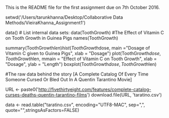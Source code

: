 This is the README file for the first assignment due on 7th October 2016. 

setwd('/Users/tarunkhanna/Desktop/Collaborative Data Methods/VieiraKhanna_Assignment1')

data() # List internal data sets:
data(ToothGrowth) #The Effect of Vitamin C on Tooth Growth in Guinea Pigs
names(ToothGrowth)

summary(ToothGrowth$len)
hist(ToothGrowth$dose, main ="Dosage of Vitamin C given to Guinea Pigs", xlab = "Dosage")
plot(ToothGrowth$dose, ToothGrowth$len, mmain = "Effect of Vitamin C on Tooth Growth", 
     xlab = "Dosage", ylab = "Length")
boxplot(ToothGrowth$dose, ToothGrowth$len)

#The raw data behind the story [A Complete Catalog Of Every Time Someone Cursed Or Bled Out In A Quentin Tarantino Movie]

URL <- paste0('http://fivethirtyeight.com/features/complete-catalog-curses-deaths-quentin-tarantino-films')
download.file(URL, 'taratino.csv')

data <- read.table("taratino.csv", encoding="UTF8-MAC", sep=",", quote="",stringsAsFactors=FALSE)
